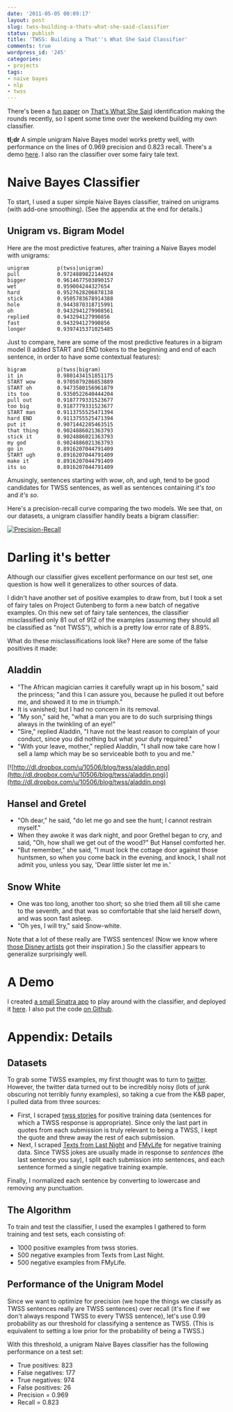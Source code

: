 ```yaml
---
date: '2011-05-05 00:09:17'
layout: post
slug: twss-building-a-thats-what-she-said-classifier
status: publish
title: 'TWSS: Building a That''s What She Said Classifier'
comments: true
wordpress_id: '245'
categories:
- projects
tags:
- naive bayes
- nlp
- twss
---
```


There's been a [fun paper](www.cs.washington.edu/homes/brun/pubs/pubs/Kiddon11.pdf) on [That's What She Said](http://www.urbandictionary.com/define.php?term=that's%20what%20she%20said) identification making the rounds recently, so I spent some time over the weekend building my own classifier.

**tl;dr** A simple unigram Naive Bayes model works pretty well, with performance on the lines of 0.969 precision and 0.823 recall. There's a demo [here](http://twss-classifier.heroku.com/). I also ran the classifier over some fairy tale text.

# Naive Bayes Classifier

To start, I used a super simple Naive Bayes classifier, trained on unigrams (with add-one smoothing). (See the appendix at the end for details.)

## Unigram vs. Bigram Model

Here are the most predictive features, after training a Naive Bayes model with unigrams:

	unigram 		p(twss|unigram)
	pull            0.9724889822144924
	bigger          0.9614677503890157
	wet             0.959004244327654
	hard            0.9527628206878138
	stick           0.9505783678914388
	hole            0.9443870318715991
	oh              0.9432941279908561
	replied         0.943294127990856
	fast            0.943294127990856
	longer          0.9397415371025485

Just to compare, here are some of the most predictive features in a bigram model (I added START and END tokens to the beginning and end of each sentence, in order to have some contextual features):

	bigram      	p(twss|bigram)
	it in           0.9801434151851175
	START wow       0.9705079286853889
	START oh        0.9473580156961879
	its too         0.9350522640444204
	pull out        0.9187779331523677
	too big         0.9187779331523677
	START man       0.9113755525471394
	hard END        0.9113755525471394
	put it          0.9071442285463515
	that thing      0.9024886021363793
	stick it        0.9024886021363793
	my god          0.9024886021363793
	go in           0.8916207044791409
	START ugh       0.8916207044791409
	make it         0.8916207044791409
	its so          0.8916207044791409

Amusingly, sentences starting with *wow*, *oh*, and *ugh*, tend to be good candidates for TWSS sentences, as well as sentences containing *it's too* and *it's so*.

Here's a precision-recall curve comparing the two models. We see that, on our datasets, a unigram classifier handily beats a bigram classifier:

[![Precision-Recall](http://dl.dropbox.com/u/10506/blog/twss/precision-recall.png)](http://dl.dropbox.com/u/10506/blog/twss/precision-recall.png)

# Darling it's better

Although our classifier gives excellent performance on our test set, one question is how well it generalizes to other sources of data.

I didn't have another set of positive examples to draw from, but I took a set of fairy tales on Project Gutenberg to form a new batch of negative examples. On this new set of fairy tale sentences, the classifier misclassified only 81 out of 912 of the examples (assuming they should all be classified as "not TWSS"), which is a pretty low error rate of 8.89%.

What do these misclassifications look like? Here are some of the false positives it made:

## Aladdin

* "The African magician carries it carefully wrapt up in his bosom," said the princess; "and this I can assure you, because he pulled it out before me, and showed it to me in triumph."
* It is vanished; but I had no concern in its removal.
* "My son," said he, "what a man you are to do such surprising things always in the twinkling of an eye!"
* "Sire," replied Aladdin, "I have not the least reason to complain of your conduct, since you did nothing but what your duty required."
* "With your leave, mother," replied Aladdin, "I shall now take care how I sell a lamp which may be so serviceable both to you and me."

[![http://dl.dropbox.com/u/10506/blog/twss/aladdin.png](http://dl.dropbox.com/u/10506/blog/twss/aladdin.png)](http://dl.dropbox.com/u/10506/blog/twss/aladdin.png)

## Hansel and Gretel

*  "Oh dear," he said, "do let me go and see the hunt; I cannot restrain myself."
* When they awoke it was dark night, and poor Grethel began to cry, and said, "Oh, how shall we get out of the wood?" But Hansel comforted her.
* "But remember," she said, "I must lock the cottage door against those huntsmen, so when you come back in the evening, and knock, I shall not admit you, unless you say, 'Dear little sister let me in.'

## Snow White
*  One was too long, another too short; so she tried them all till she came to the seventh, and that was so comfortable that she laid herself down, and was soon fast asleep.
* "Oh yes, I will try," said Snow-white.

Note that a lot of these really are TWSS sentences! (Now we know where [those Disney artists](http://www.snopes.com/disney/films/mermaid.asp) got their inspiration.) So the classifier appears to generalize surprisingly well.

# A Demo

I created [a small Sinatra app](http://twss-classifier.heroku.com/) to play around with the classifier, and deployed it [here](http://twss-classifier.heroku.com/). I also put the code [on Github](https://github.com/echen/twss-classifier).

# Appendix: Details

## Datasets

To grab some TWSS examples, my first thought was to turn to [twitter](http://search.twitter.com/search?q=twss). However, the twitter data turned out to be incredibly noisy (lots of junk obscuring not terribly funny examples), so taking a cue from the K&B paper, I pulled data from three sources:

* First, I scraped [twss stories](http://twssstories.com) for positive training data (sentences for which a TWSS response is appropriate). Since only the last part in quotes from each submission is truly relevant to being a TWSS, I kept the quote and threw away the rest of each submission.
* Next, I scraped [Texts from Last Night](http://textsfromlastnight.com) and [FMyLife](http://www.fmylife.com) for negative training data. Since TWSS jokes are usually made in response to *sentences* (the last sentence you say), I split each submission into sentences, and each sentence formed a single negative training example.

Finally, I normalized each sentence by converting to lowercase and removing any punctuation.

## The Algorithm

To train and test the classifier, I used the examples I gathered to form training and test sets, each consisting of:

* 1000 positive examples from twss stories.
* 500 negative examples from Texts from Last Night.
* 500 negative examples from FMyLife.

## Performance of the Unigram Model

Since we want to optimize for precision (we hope the things we classify as TWSS sentences really are TWSS sentences) over recall (it's fine if we don't always respond TWSS to every TWSS sentence), let's use 0.99 probability as our threshold for classifying a sentence as TWSS. (This is equivalent to setting a low prior for the probability of being a TWSS.)

With this threshold, a unigram Naive Bayes classifier has the following performance on a test set:

* True positives: 823
* False negatives: 177
* True negatives: 974
* False positives: 26
* Precision = 0.969
* Recall = 0.823